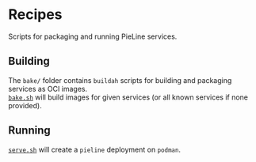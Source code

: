 # Recipes

Scripts for packaging and running PieLine services.

## Building

The `bake/` folder contains `buildah` scripts for building and packaging services as OCI images.  
[`bake.sh`](bake.sh) will build images for given services (or all known services if none provided).

## Running

[`serve.sh`](serve.sh) will create a `pieline` deployment on `podman`.  
